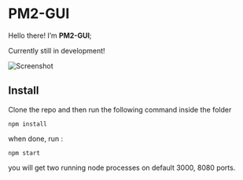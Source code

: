 # PM2-GUI

Hello there! I’m **PM2-GUI**;

Currently still in development!

![Screenshot](http://i.imgur.com/7JqFjXx.png)

## Install

Clone the repo and then run the following command inside the folder
```
npm install
```

when done, run :
```
npm start
```

you will get two running node processes on default 3000, 8080 ports.
